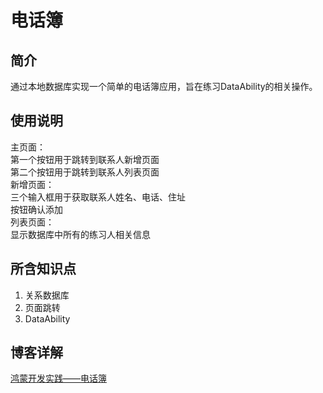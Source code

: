 # 电话簿
## 简介
通过本地数据库实现一个简单的电话簿应用，旨在练习DataAbility的相关操作。
## 使用说明
主页面：    
第一个按钮用于跳转到联系人新增页面   
第二个按钮用于跳转到联系人列表页面  
新增页面：   
三个输入框用于获取联系人姓名、电话、住址    
按钮确认添加    
列表页面：   
显示数据库中所有的练习人相关信息
## 所含知识点
1. 关系数据库
2. 页面跳转
3. DataAbility

## 博客详解
[鸿蒙开发实践——电话簿](https://leeshy-tech.github.io/harmonyos_addressbook/)